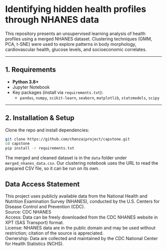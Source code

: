 # Identifying hidden health profiles through NHANES data

This repository presents an unsupervised learning analysis of health profiles using a merged NHANES dataset. Clustering techniques (GMM, PCA, t-SNE) were used to explore patterns in body morphology, cardiovascular health, glucose levels, and socioeconomic correlates.

---

## 1. Requirements

- **Python 3.8+**
- Jupyter Notebook
- Key packages (install via `requirements.txt`):
  - `pandas`, `numpy`, `scikit-learn`, `seaborn`, `matplotlib`, `statsmodels`, `scipy`

---

## 2. Installation & Setup

Clone the repo and install dependencies:

```bash
git clone https://github.com/chenzaiproject/capstone.git
cd capstone
pip install -r requirements.txt
```
The merged and cleaned dataset is in the `data` folder under `merged_nhanes_data.csv`. Our clustering notebook uses the URL to read the prepared CSV file, so it can be run on its own.

## Data Access Statement
This project uses publicly available data from the National Health and Nutrition Examination Survey (NHANES), conducted by the U.S. Centers for Disease Control and Prevention (CDC).\
Source: CDC NHANES\
Access: Data can be freely downloaded from the CDC NHANES website in XPT (SAS Transport) format.\
License: NHANES data are in the public domain and may be used without restriction; citation of the source is appreciated.\
Ownership: Data are collected and maintained by the CDC National Center for Health Statistics (NCHS).
